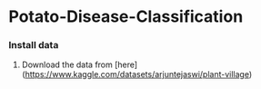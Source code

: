 # Potato-Disease-Classification 

### Install data

1) Download the data from [here] (https://www.kaggle.com/datasets/arjuntejaswi/plant-village)